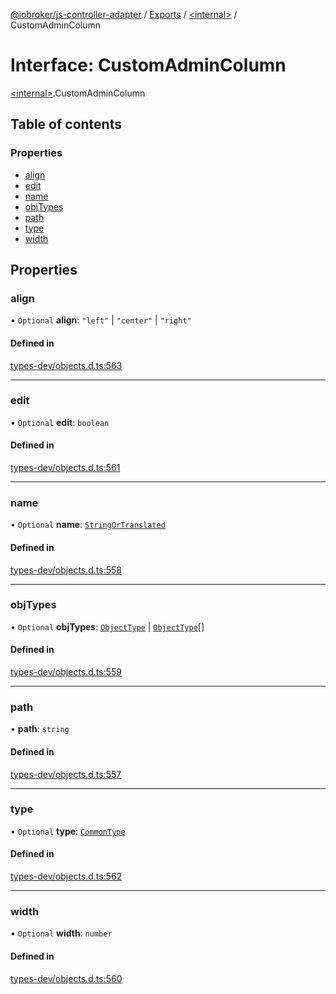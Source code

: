 [@iobroker/js-controller-adapter](../README.md) / [Exports](../modules.md) / [\<internal\>](../modules/internal_.md) / CustomAdminColumn

# Interface: CustomAdminColumn

[\<internal\>](../modules/internal_.md).CustomAdminColumn

## Table of contents

### Properties

- [align](internal_.CustomAdminColumn.md#align)
- [edit](internal_.CustomAdminColumn.md#edit)
- [name](internal_.CustomAdminColumn.md#name)
- [objTypes](internal_.CustomAdminColumn.md#objtypes)
- [path](internal_.CustomAdminColumn.md#path)
- [type](internal_.CustomAdminColumn.md#type)
- [width](internal_.CustomAdminColumn.md#width)

## Properties

### align

• `Optional` **align**: ``"left"`` \| ``"center"`` \| ``"right"``

#### Defined in

[types-dev/objects.d.ts:563](https://github.com/ioBroker/ioBroker.js-controller/blob/12b5c7f4/packages/types-dev/objects.d.ts#L563)

___

### edit

• `Optional` **edit**: `boolean`

#### Defined in

[types-dev/objects.d.ts:561](https://github.com/ioBroker/ioBroker.js-controller/blob/12b5c7f4/packages/types-dev/objects.d.ts#L561)

___

### name

• `Optional` **name**: [`StringOrTranslated`](../modules/internal_.md#stringortranslated)

#### Defined in

[types-dev/objects.d.ts:558](https://github.com/ioBroker/ioBroker.js-controller/blob/12b5c7f4/packages/types-dev/objects.d.ts#L558)

___

### objTypes

• `Optional` **objTypes**: [`ObjectType`](../modules/internal_.md#objecttype) \| [`ObjectType`](../modules/internal_.md#objecttype)[]

#### Defined in

[types-dev/objects.d.ts:559](https://github.com/ioBroker/ioBroker.js-controller/blob/12b5c7f4/packages/types-dev/objects.d.ts#L559)

___

### path

• **path**: `string`

#### Defined in

[types-dev/objects.d.ts:557](https://github.com/ioBroker/ioBroker.js-controller/blob/12b5c7f4/packages/types-dev/objects.d.ts#L557)

___

### type

• `Optional` **type**: [`CommonType`](../modules/internal_.md#commontype)

#### Defined in

[types-dev/objects.d.ts:562](https://github.com/ioBroker/ioBroker.js-controller/blob/12b5c7f4/packages/types-dev/objects.d.ts#L562)

___

### width

• `Optional` **width**: `number`

#### Defined in

[types-dev/objects.d.ts:560](https://github.com/ioBroker/ioBroker.js-controller/blob/12b5c7f4/packages/types-dev/objects.d.ts#L560)
